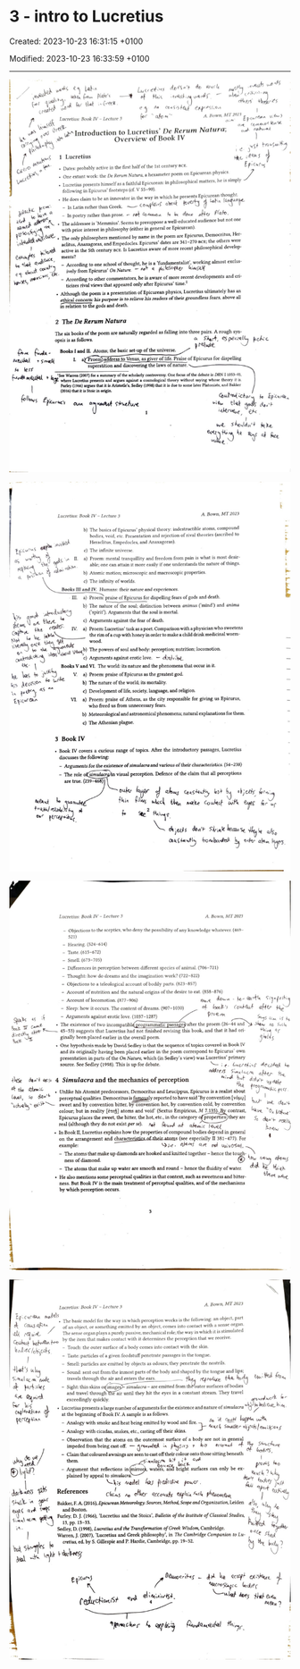 # 3 - intro to Lucretius

Created: 2023-10-23 16:31:15 +0100

Modified: 2023-10-23 16:33:59 +0100

---

![](../../media/Year-1-Lucretius-3---intro-to-Lucretius-image1.jpeg)



![](../../media/Year-1-Lucretius-3---intro-to-Lucretius-image2.jpeg)



![](../../media/Year-1-Lucretius-3---intro-to-Lucretius-image3.jpeg)



![](../../media/Year-1-Lucretius-3---intro-to-Lucretius-image4.jpeg)






